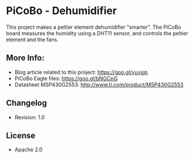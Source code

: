 # PiCoBo - Dehumidifier

This project makes a peltier element dehumidifier "smarter". The PiCoBo board measures the humidity using a DHT11 sensor, and controls the peltier element and the fans.

More Info:
---------
* Blog article related to this project: https://goo.gl/yuvsjp
* PiCoBo Eagle files: https://goo.gl/bNGCpG
* Datasheet MSP430G2553: http://www.ti.com/product/MSP430G2553

Changelog
---------
* Revision: 1.0

License
--------
* Apache 2.0 